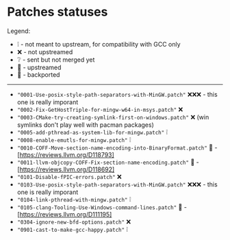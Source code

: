 # Patches statuses

Legend:

- :grey_exclamation: - not meant to upstream, for compatibility with GCC only
- :x: - not upstreamed
- :grey_question: - sent but not merged yet
- :arrow_up_small:  - upstreamed
- :arrow_down_small:  - backported

-----

- `"0001-Use-posix-style-path-separators-with-MinGW.patch"` :x::x::x: - this one is really imporant
- `"0002-Fix-GetHostTriple-for-mingw-w64-in-msys.patch"` :x:
- `"0003-CMake-try-creating-symlink-first-on-windows.patch"` :x: (win symlinks don't play well with pacman packages)
- `"0005-add-pthread-as-system-lib-for-mingw.patch"` :grey_exclamation:
- `"0008-enable-emutls-for-mingw.patch"` :grey_exclamation:
- `"0010-COFF-Move-section-name-encoding-into-BinaryFormat.patch"` :arrow_down_small: - [https://reviews.llvm.org/D118793]
- `"0011-llvm-objcopy-COFF-Fix-section-name-encoding.patch"` :arrow_down_small: - [https://reviews.llvm.org/D118692]
- `"0101-Disable-fPIC-errors.patch"` :x:
- `"0103-Use-posix-style-path-separators-with-MinGW.patch"` :x::x::x: - this one is really imporant
- `"0104-link-pthread-with-mingw.patch"` :grey_exclamation:
- `"0105-clang-Tooling-Use-Windows-command-lines.patch"` :arrow_up_small: - [https://reviews.llvm.org/D111195]
- `"0304-ignore-new-bfd-options.patch"` :x:
- `"0901-cast-to-make-gcc-happy.patch"` :grey_exclamation:
